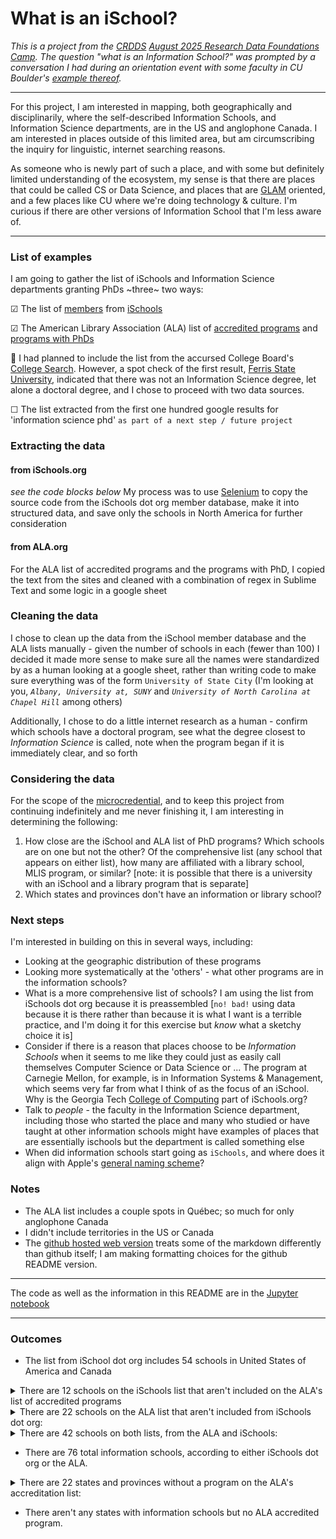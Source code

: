 # What is an iSchool?

_This is a project from the [CRDDS](https://www.colorado.edu/crdds/) [August 2025 Research Data Foundations Camp](https://cu-boulder-crdds.github.io/Research-Data-Foundations-Camp-2025-August/). The question "what is an Information School?" was prompted by a conversation I had during an orientation event with some faculty in CU Boulder's [example thereof](https://www.colorado.edu/cmdi/infoscience)._

****

For this project, I am interested in mapping, both geographically and disciplinarily, where the self-described Information Schools, and Information Science departments, are in the US and anglophone Canada. I am interested in places outside of this limited area, but am circumscribing the inquiry for linguistic, internet searching reasons.

As someone who is newly part of such a place, and with some but definitely limited understanding of the ecosystem, my sense is that there are places that could be called CS or Data Science, and places that are [GLAM](https://en.wikipedia.org/wiki/GLAM_(cultural_heritage)) oriented, and a few places like CU where we're doing technology & culture. I'm curious if there are other versions of Information School that I'm less aware of.

****

### List of examples

I am going to gather the list of iSchools and Information Science departments granting PhDs ~three~ two ways:

&#x2611; The list of [members](https://www.ischools.org/members) from [iSchools](https://www.ischools.org/)

&#x2611; The American Library Association (ALA) list of [accredited programs](https://www.ala.org/cfapps/lisdir/lisdir_search.cfm) and [programs with PhDs](https://www.ala.org/cfapps/lisdir/)

&#x1F6AB;  I had planned to include the list from the accursed College Board's [College Search](https://bigfuture.collegeboard.org/college-search/major/information-science?deg=doctoral&navId=gh-cs). However, a spot check of the first result, [Ferris State University](https://www.ferris.edu/), indicated that there was not an Information Science degree, let alone a doctoral degree, and I chose to proceed with two data sources.

&#x2610; The list extracted from the first one hundred google results for 'information science phd' `as part of a next step / future project`

### Extracting the data

   
#### from iSchools.org

_see the code blocks below_
My process was to use [Selenium](https://www.selenium.dev/) to copy the source code from the iSchools dot org member database, make it into structured data, and save only the schools in North America for further consideration

#### from ALA.org

For the ALA list of accredited programs and the programs with PhD, I copied the text from the sites and cleaned with a combination of regex in Sublime Text and some logic in a google sheet

### Cleaning the data

I chose to clean up the data from the iSchool member database and the ALA lists manually - given the number of schools in each (fewer than 100) I decided it made more sense to make sure all the names were standardized by as a human looking at a google sheet, rather than writing code to make sure everything was of the form `University of State City` (I'm looking at you, _`Albany, University at, SUNY`_ and _`University of North Carolina at Chapel Hill`_ among others)

Additionally, I chose to do a little internet research as a human - confirm which schools have a doctoral program, see what the degree closest to _Information Science_ is called, note when the program began if it is immediately clear, and so forth

### Considering the data

For the scope of the [microcredential](https://cu-boulder-crdds.github.io/Research-Data-Foundations-Camp-2025-August/content/wrap-up/microcredential.html), and to keep this project from continuing indefinitely and me never finishing it, I am interesting in determining the following:

1. How close are the iSchool and ALA list of PhD programs? Which schools are on one but not the other? Of the comprehensive list (any school that appears on either list), how many are affiliated with a library school, MLIS program, or similar? [note: it is possible that there is a university with an iSchool and a library program that is separate]
2. Which states and provinces don't have an information or library school?

### Next steps

I'm interested in building on this in several ways, including:
* Looking at the geographic distribution of these programs
* Looking more systematically at the 'others' - what other programs are in the information schools?
* What is a more comprehensive list of schools? I am using the list from iSchools dot org because it is preassembled [`no! bad!` using data because it is there rather than because it is what I want is a terrible practice, and I'm doing it for this exercise but _know_ what a sketchy choice it is]
* Consider if there is a reason that places choose to be *Information Schools* when it seems to me like they could just as easily call themselves Computer Science or Data Science or ... The program at Carnegie Mellon, for example, is in Information Systems & Management, which seems very far from what I think of as the focus of an iSchool. Why is the Georgia Tech [College of Computing](https://www.cc.gatech.edu/) part of iSchools.org?
* Talk to *people* - the faculty in the Information Science department, including those who started the place and many who studied or have taught at other information schools might have examples of places that are essentially ischools but the department is called something else
* When did information schools start going as `iSchools`, and where does it align with Apple's [general naming scheme](https://en.wikipedia.org/wiki/IMac)?

### Notes

* The ALA list includes a couple spots in Québec; so much for only anglophone Canada
* I didn't include territories in the US or Canada
* The [github hosted web version](https://goldfarb.github.io/datacamp/) treats some of the markdown differently than github itself; I am making formatting choices for the github README version.

****
The code as well as the information in this README are in the [Jupyter notebook](https://github.com/goldfarb/datacamp/blob/main/ischools.ipynb)


***
### Outcomes

* The list from iSchool dot org includes 54 schools in United States of America and Canada

<details>
  <summary>There are 12 schools on the iSchools list that aren't included on the ALA's list of accredited programs</summary>

* (these are the information schools without library programs):

1. Carnegie Mellon University,
1. Cornell University,
1. George Mason University,
1. Georgia Tech,
1. Michigan State University,
1. Penn State University,
1. Rochester Institute of Technology,
1. University of California Berkeley,
1. University of California Irvine,
1. University of Cincinnati,
1. University of Colorado Boulder,
1. University of Maryland Baltimore County 

</details>

<details>
  <summary>There are 22 schools on the ALA list that aren't included from iSchools dot org:</summary>

1. CUNY Queens College,
1. Catholic University of America,
1. Chicago State University,
1. East Carolina University,
1. Emporia State University,
1. North Carolina Central University,
1. Old Dominion University,
1. Pennsylvania Western University Clarion,
1. Southern Connecticut State University,
1. St. Catherine University,
1. St. John's University,
1. Texas Woman's University,
1. University of Alberta,
1. University of Hawaii,
1. University of North Carolina Greensboro,
1. University of Ottawa,
1. University of Puerto Rico,
1. University of Rhode Island,
1. University of Southern California,
1. University of Southern Mississippi,
1. Valdosta State University,
1. Western University 
</details>

<details>
  <summary>There are 42 schools on both lists, from the ALA and iSchools:</summary>

1. Dalhousie University,
1. Dominican University,
1. Drexel University,
1. Florida State University,
1. Indiana University Bloomington,
1. Indiana University Indianapolis,
1. Kent State University,
1. Long Island University,
1. Louisiana State University,
1. McGill University,
1. Pratt Institute,
1. Rutgers University,
1. San Jose State University,
1. Simmons University,
1. State University of New York Albany,
1. State University of New York Buffalo,
1. Syracuse University,
1. University of Alabama,
1. University of Arizona,
1. University of British Columbia,
1. University of California Los Angeles,
1. University of Denver,
1. University of Illinois Urbana-Champaign,
1. University of Iowa,
1. University of Kentucky,
1. University of Maryland,
1. University of Michigan,
1. University of Missouri,
1. University of North Carolina Chapel Hill,
1. University of North Texas,
1. University of Oklahoma,
1. University of Pittsburgh,
1. University of South Carolina,
1. University of South Florida,
1. University of Tennessee Knoxville,
1. University of Texas Austin,
1. University of Toronto,
1. University of Washington,
1. University of Wisconsin Madison,
1. University of Wisconsin Milwaukee,
1. Université de Montréal,
1. Wayne State University 

</details>

* There are 76 total information schools, according to either iSchools dot org or the ALA.

<details>
  <summary>There are 22 states and provinces without a program on the ALA's accreditation list:</summary>
  
1. Alaska,
1. Arkansas,
1. Delaware,
1. Idaho,
1. Manitoba,
1. Maine,
1. Montana,
1. New Brunswick,
1. North Dakota,
1. Nebraska,
1. New Hampshire,
1. Newfoundland & Labrador,
1. New Mexico,
1. Nevada,
1. Oregon,
1. Prince Edward Island,
1. South Dakota,
1. Saskatchewan,
1. Utah,
1. Vermont,
1. West Virginia,
1. Wyoming 

</details>


* There aren't any states with information schools but no ALA accredited program.
